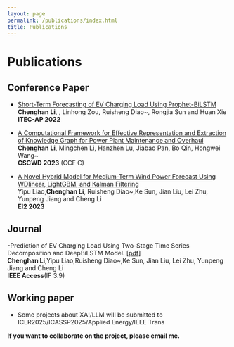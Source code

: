```yaml
---
layout: page
permalink: /publications/index.html
title: Publications
---
```


# Publications





## Conference Paper
- [Short-Term Forecasting of EV Charging Load Using Prophet-BiLSTM](https://ieeexplore.ieee.org/abstract/document/9942039)
<br>**Chenghan Li**, , Linhong Zou, Ruisheng Diao~, Rongjia Sun and Huan Xie<br> **ITEC-AP 2022**

- [A Computational Framework for Effective Representation and Extraction of Knowledge Graph for Power Plant Maintenance and Overhaul](https://ieeexplore.ieee.org/abstract/document/10152005)
<br>**Chenghan Li**, Mingchen Li, Hanzhen Lu, Jiabao Pan, Bo Qin, Hongwei Wang~<br> **CSCWD 2023** (CCF C)

- [A Novel Hybrid Model for Medium-Term Wind Power Forecast Using WDlinear, LightGBM, and Kalman Filtering](https://ieeexplore.ieee.org/abstract/document/10512357)
<br>Yipu Liao,**Chenghan Li**, Ruisheng Diao~,Ke Sun, Jian Liu, Lei Zhu, Yunpeng Jiang and Cheng Li<br> **EI2 2023** 



## Journal
-Prediction of EV Charging Load Using Two-Stage Time Series Decomposition and DeepBiLSTM Model. [[pdf]](https://ieeexplore.ieee.org/abstract/document/10177923) <br>**Chenghan Li**,Yipu Liao,Ruisheng Diao~,Ke Sun, Jian Liu, Lei Zhu, Yunpeng Jiang and Cheng Li<br> **IEEE Access**(IF 3.9)



## Working paper
- Some projects about XAI/LLM will be submitted to ICLR2025/ICASSP2025/Applied Energy/IEEE Trans

**If you want to collaborate on the project, please email me.**
